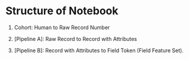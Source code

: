 # Structure of Notebook


1. Cohort: Human to Raw Record Number


2. [Pipeline A]: Raw Record to Record with Attributes


3. [Pipeline B]: Record with Attributes to Field Token (Field Feature Set).
